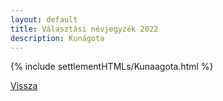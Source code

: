 ```yaml
---
layout: default
title: Választási névjegyzék 2022
description: Kunágota
---
```


{% include settlementHTMLs/Kunaagota.html %}

[Vissza](../)